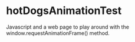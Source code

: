 # hotDogsAnimationTest
Javascript and a web page to play around with the window.requestAnimationFrame() method.
